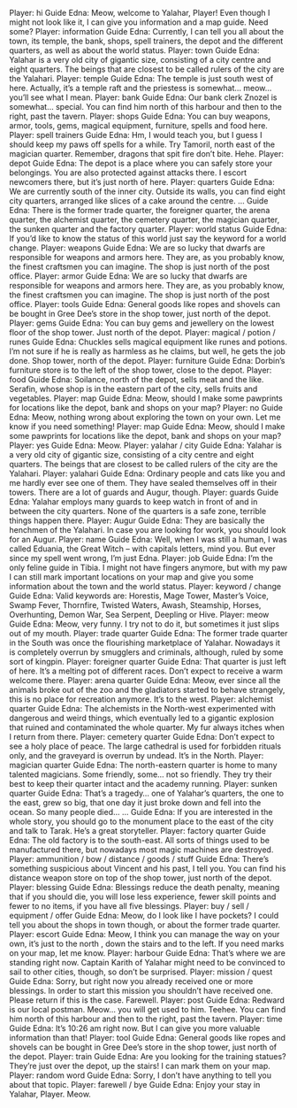 Player: hi
Guide Edna: Meow, welcome to Yalahar, Player! Even though I might not look like it, I can give you information and a map guide. Need some?
Player: information
Guide Edna: Currently, I can tell you all about the town, its temple, the bank, shops, spell trainers, the depot and the different quarters, as well as about the world status.
Player: town
Guide Edna: Yalahar is a very old city of gigantic size, consisting of a city centre and eight quarters. The beings that are closest to be called rulers of the city are the Yalahari.
Player: temple
Guide Edna: The temple is just south west of here. Actually, it’s a temple raft and the priestess is somewhat… meow… you’ll see what I mean.
Player: bank
Guide Edna: Our bank clerk Znozel is somewhat… special. You can find him north of this harbour and then to the right, past the tavern.
Player: shops
Guide Edna: You can buy weapons, armor, tools, gems, magical equipment, furniture, spells and food here.
Player: spell trainers
Guide Edna: Hm, I would teach you, but I guess I should keep my paws off spells for a while. Try Tamoril, north east of the magician quarter. Remember, dragons that spit fire don’t bite. Hehe.
Player: depot
Guide Edna: The depot is a place where you can safely store your belongings. You are also protected against attacks there. I escort newcomers there, but it’s just north of here.
Player: quarters
Guide Edna: We are currently south of the inner city. Outside its walls, you can find eight city quarters, arranged like slices of a cake around the centre. …
Guide Edna: There is the former trade quarter, the foreigner quarter, the arena quarter, the alchemist quarter, the cemetery quarter, the magician quarter, the sunken quarter and the factory quarter.
Player: world status
Guide Edna: If you’d like to know the status of this world just say the keyword for a world change.
Player: weapons
Guide Edna: We are so lucky that dwarfs are responsible for weapons and armors here. They are, as you probably know, the finest craftsmen you can imagine. The shop is just north of the post office.
Player: armor
Guide Edna: We are so lucky that dwarfs are responsible for weapons and armors here. They are, as you probably know, the finest craftsmen you can imagine. The shop is just north of the post office.
Player: tools
Guide Edna: General goods like ropes and shovels can be bought in Gree Dee’s store in the shop tower, just north of the depot.
Player: gems
Guide Edna: You can buy gems and jewellery on the lowest floor of the shop tower. Just north of the depot.
Player: magical / potion / runes
Guide Edna: Chuckles sells magical equipment like runes and potions. I’m not sure if he is really as harmless as he claims, but well, he gets the job done. Shop tower, north of the depot.
Player: furniture
Guide Edna: Dorbin’s furniture store is to the left of the shop tower, close to the depot.
Player: food
Guide Edna: Soilance, north of the depot, sells meat and the like. Serafin, whose shop is in the eastern part of the city, sells fruits and vegetables.
Player: map
Guide Edna: Meow, should I make some pawprints for locations like the depot, bank and shops on your map?
Player: no
Guide Edna: Meow, nothing wrong about exploring the town on your own. Let me know if you need something!
Player: map
Guide Edna: Meow, should I make some pawprints for locations like the depot, bank and shops on your map?
Player: yes
Guide Edna: Meow. <makes a few fast pawprints on your map>
Player: yalahar / city
Guide Edna: Yalahar is a very old city of gigantic size, consisting of a city centre and eight quarters. The beings that are closest to be called rulers of the city are the Yalahari.
Player: yalahari
Guide Edna: Ordinary people and cats like you and me hardly ever see one of them. They have sealed themselves off in their towers. There are a lot of guards and Augur, though.
Player: guards
Guide Edna: Yalahar employs many guards to keep watch in front of and in between the city quarters. None of the quarters is a safe zone, terrible things happen there.
Player: Augur
Guide Edna: They are basically the henchmen of the Yalahari. In case you are looking for work, you should look for an Augur.
Player: name
Guide Edna: Well, when I was still a human, I was called Eduania, the Great Witch – with capitals letters, mind you. But ever since my spell went wrong, I’m just Edna.
Player: job
Guide Edna: I’m the only feline guide in Tibia. I might not have fingers anymore, but with my paw I can still mark important locations on your map and give you some information about the town and the world status.
Player: keyword / change
Guide Edna: Valid keywords are: Horestis, Mage Tower, Master’s Voice, Swamp Fever, Thornfire, Twisted Waters, Awash, Steamship, Horses, Overhunting, Demon War, Sea Serpent, Deepling or Hive.
Player: meow
Guide Edna: Meow, very funny. I try not to do it, but sometimes it just slips out of my mouth.
Player: trade quarter
Guide Edna: The former trade quarter in the South was once the flourishing marketplace of Yalahar. Nowadays it is completely overrun by smugglers and criminals, although, ruled by some sort of kingpin.
Player: foreigner quarter
Guide Edna: That quarter is just left of here. It’s a melting pot of different races. Don’t expect to receive a warm welcome there.
Player: arena quarter
Guide Edna: Meow, ever since all the animals broke out of the zoo and the gladiators started to behave strangely, this is no place for recreation anymore. It’s to the west.
Player: alchemist quarter
Guide Edna: The alchemists in the North-west experimented with dangerous and weird things, which eventually led to a gigantic explosion that ruined and contaminated the whole quarter. My fur always itches when I return from there.
Player: cemetery quarter
Guide Edna: Don’t expect to see a holy place of peace. The large cathedral is used for forbidden rituals only, and the graveyard is overrun by undead. It’s in the North.
Player: magician quarter
Guide Edna: The north-eastern quarter is home to many talented magicians. Some friendly, some… not so friendly. They try their best to keep their quarter intact and the academy running.
Player: sunken quarter
Guide Edna: That’s a tragedy… one of Yalahar’s quarters, the one to the east, grew so big, that one day it just broke down and fell into the ocean. So many people died… …
Guide Edna: If you are interested in the whole story, you should go to the monument place to the east of the city and talk to Tarak. He’s a great storyteller.
Player: factory quarter
Guide Edna: The old factory is to the south-east. All sorts of things used to be manufactured there, but nowadays most magic machines are destroyed.
Player: ammunition / bow / distance / goods / stuff
Guide Edna: There’s something suspicious about Vincent and his past, I tell you. You can find his distance weapon store on top of the shop tower, just north of the depot.
Player: blessing
Guide Edna: Blessings reduce the death penalty, meaning that if you should die, you will lose less experience, fewer skill points and fewer to no items, if you have all five blessings.
Player: buy / sell / equipment / offer
Guide Edna: Meow, do I look like I have pockets? I could tell you about the shops in town though, or about the former trade quarter.
Player: escort
Guide Edna: Meow, I think you can manage the way on your own, it’s just to the north , down the stairs and to the left. If you need marks on your map, let me know.
Player: harbour
Guide Edna: That’s where we are standing right now. Captain Karith of Yalahar might need to be convinced to sail to other cities, though, so don’t be surprised.
Player: mission / quest
Guide Edna: Sorry, but right now you already received one or more blessings. In order to start this mission you shouldn’t have received one. Please return if this is the case. Farewell.
Player: post
Guide Edna: Redward is our local postman. Meow… you will get used to him. Teehee. You can find him north of this harbour and then to the right, past the tavern.
Player: time
Guide Edna: It’s 10:26 am right now. But I can give you more valuable information than that!
Player: tool
Guide Edna: General goods like ropes and shovels can be bought in Gree Dee’s store in the shop tower, just north of the depot.
Player: train
Guide Edna: Are you looking for the training statues? They’re just over the depot, up the stairs! I can mark them on your map.
Player: random word
Guide Edna: Sorry, I don’t have anything to tell you about that topic.
Player: farewell / bye
Guide Edna: Enjoy your stay in Yalahar, Player. Meow.
